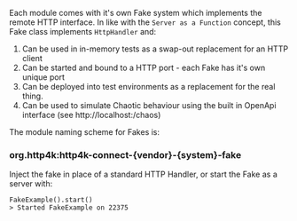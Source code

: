 Each module comes with it's own Fake system which implements the remote HTTP interface. In like with the `Server as a Function` concept, this Fake class implements `HttpHandler` and:

1. Can be used in in-memory tests as a swap-out replacement for an HTTP client
2. Can be started and bound to a HTTP port - each Fake has it's own unique port
3. Can be deployed into test environments as a replacement for the real thing.
4. Can be used to simulate Chaotic behaviour using the built in OpenApi interface (see http://localhost:<port>/chaos)

The module naming scheme for Fakes is:

### org.http4k:http4k-connect-{vendor}-{system}-fake

Inject the fake in place of a standard HTTP Handler, or start the Fake as a server with:
```
FakeExample().start()
> Started FakeExample on 22375
```

